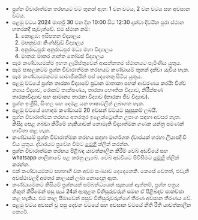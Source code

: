 
- ප්‍රශ්න විචාරාත්මක තරඟයට වට තුනක් ඇත: 1 වන වටය, 2 වන වටය සහ අවසාන වටය.
- පළමු වටය 2024 මාර්තු 30 වන දින 10:00 සිට 12:30 දක්වා දිවයින පුරා ස්ථාන හතරකදී පැවැත්වේ. එම ස්ථාන නම්:
     1. කොළඹ: ඉසිපතන විද්‍යාලය
     2. මහනුවර: කිංග්ස්වුඩ් විද්‍යාලය
     3. අනුරාධපුර: අනුරාධපුර මධ්‍ය මහා විද්‍යාලය
     4. මාතර: මාතර ශාන්ත තෝමස් විද්‍යාලය
- සෑම කණ්ඩායමක්ම ඉහත ලැයිස්තුවෙන් ආසන්නතම ස්ථානයට පැමිණිය යුතුය.
- සෑම පාසලකටම ප්‍රශ්න විචාරාත්මක තරඟයට කණ්ඩායම් තුනක් දක්වා යැවිය හැක.
- සෑම කණ්ඩායමකටම සාමාජිකයින් පස් දෙනෙකු සිටිය යුතුය.
- පළමු වටයේ ප්‍රශ්න තාරකා විද්‍යාවේ ප්‍රධාන මාතෘකා පහක් ආවරණය කරයි: විශ්ව න්‍යාය විද්‍යාව, රොකට් තාක්ෂණය, තාරකා භෞතික විද්‍යාව, නිරීක්ෂණ තාරකාවිද්‍යාව සහ සාමාන්‍ය තාරකා විද්‍යාව (තාරකා ජීව විද්‍යාව).
- ප්‍රශ්න ඉංග්‍රීසි, සිංහල සහ දෙමළ යන භාෂාවලින් ලබාගත හැක.
- පළමු වටයේ හොඳම කණ්ඩායම් 20 අවසන් වටයට සුදුසුකම් ලබයි.
- ප්‍රශ්න විචාරාත්මක තරඟය අතරතුර ඉලෙක්ට්‍රොනික උපාංග සඳහා අවසර නැත. කිසිදු පෙළ ගබඩා කිරීමේ හැකියාවක් නොමැති විද්‍යාත්මක ගණක යන්ත්‍ර පමණක් භාවිතා කළ හැක.
- කණ්ඩායම් ප්‍රශ්න විචාරාත්මක තරඟය සඳහා මාර්ගගත ද්වාරයක් හරහා ලියාපදිංචි විය යුතුය. ද්වාරයට ප්‍රවේශ වීමට  [මෙහි](https://sky24-icas.web.app) ක්ලික් කරන්න.
- ප්‍රශ්න විචාරාත්මක තරඟය පිළිබඳ යාවත්කාලීන කිරීම් වෙබ් අඩවියේ සහ whatsapp නාලිකාවේ පළ කරනු ලැබේ. වෙබ් අඩවියට පිවිසීමට [මෙහි](https://sky24-icas.web.app) ක්ලික් කරන්න.
- එක් කණ්ඩායමකට සහභාගී වන අවම සංඛ්‍යාව දෙදෙනෙකි. කෙසේ වෙතත්, එවැනි අවස්ථාවලදී අමතර කාලයක් ලබා නොදෙනු ඇත.
- කණ්ඩායමකට කිසියම් ප්‍රශ්නයක් සම්බන්ධයෙන් සැකයක් ඇත්නම්, ප්‍රශ්න පත්‍රය නිකුත් කිරීමෙන් පසු පැය 24ක් ඇතුළත විනිසුරුවරුන් සමඟ ඒ පිළිබඳව සාකච්ඡා කළ හැකිය. එම කාල සීමාවෙන් පසුව විනිසුරුවරුන්ගේ තීරණ අවසාන තීරණය වේ.
- පළමු වටය අවසන් වූ පසු දෙවන වටයේ සහ අවසාන වටයේ නීති රීති යාවත්කාලීන කෙරේ.
